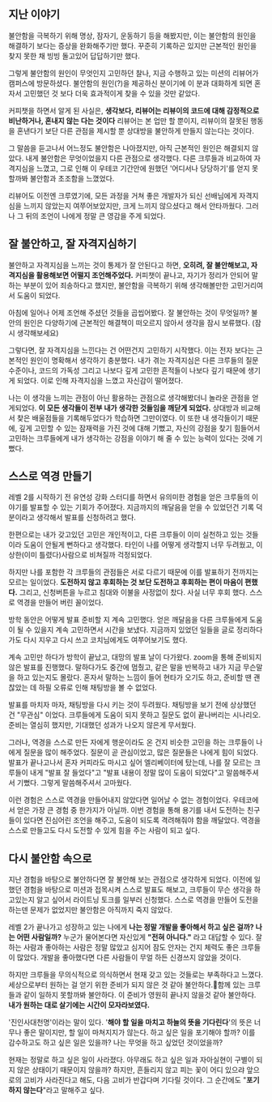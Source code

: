 ## 지난 이야기

불안함을 극복하기 위해 명상, 잠자기, 운동하기 등을 해봤지만, 이는 불안함의 원인을 해결하기 보다는 증상을 완화해주기만 했다. 꾸준히 기록하곤 있지만 근본적인 원인을 찾지 못한 채 빙빙 돌고있어 답답하기만 했다.

그렇게 불안함의 원인이 무엇인지 고민하던 찰나, 지금 수행하고 있는 미션의 리뷰어가 캠퍼스에 방문하셨다. 불안함의 원인(?)을 제공하신 분이기에 이 분과 대화하게 되면 혼자서 고민했던 것 보다 더욱 효과적이게 찾을 수 있을 것만 같았다.

커피챗을 하면서 알게 된 사실은, **생각보다, 리뷰어는 리뷰이의 코드에 대해 감정적으로 비난하거나, 혼내지 않는 다는 것이다** 리뷰어는 본 업만 할 뿐이지, 리뷰이의 잘못된 행동을 혼낸다기 보단 다른 관점을 제시할 뿐 상대방을 불안하게 만들지 않는다는 것이다.

그 말씀을 듣고나서 어느정도 불안함은 나아졌지만, 아직 근본적인 원인은 해결되지 않았다. 내게 불안함은 무엇이었을지 다른 관점으로 생각했다. 다른 크루들과 비교하여 자격지심을 느꼈고, 그로 인해 이 우테코 기간안에 원했던 '어디서나 당당하기'를 얻지 못할까봐 불안함과 초조함을 느꼈었다.

리뷰어도 이전엔 크루였기에, 모든 과정을 거쳐 좋은 개발자가 되신 선배님에게 자격지심을 느끼지 않았는지 여쭈어보았지만, 크게 느끼지 않으셨다고 해서 안타까웠다. 그러나 그 뒤의 조언이 나에게 정말 큰 영감을 주게 되었다.

## 잘 불안하고, 잘 자격지심하기

불안하고 자격지심을 느끼는 것이 통제가 잘 안된다고 하면, **오히려, 잘 불안해보고, 자격지심을 활용해보면 어떨지 조언해주었다.** 커피챗이 끝나고, 자기가 정리가 안되어 말하는 부분이 있어 죄송하다고 했지만, 불안함을 극복하기 위해 생각해볼만한 고민거리여서 도움이 되었다.

아침에 일어나 어제 조언해 주셨던 것들을 곱씹어봤다. 잘 불안하는 것이 무엇일까? 불안의 원인은 다양하기에 근본적인 해결책이 떠오르지 않아서 생각을 잠시 보류했다. (잠시 생각해보세요) 

그렇다면, 잘 자격지심을 느낀다는 건 어떤건지 고민하기 시작했다. 이는 전자 보다는 근본적인 원인이 명확해서 생각하기 충분했다. 내가 겪는 자격지심은 다른 크루들의 질문 수준이나, 코드의 가독성 그리고 나보다 깊게 고민한 흔적들이 나보다 깊기 때문에 생기게 되었다. 이로 인해 자격지심을 느꼈고 자신감이 떨어졌다.

나는 이 생각을 느끼는 관점이 아닌 활용하는 관점으로 생각해봤더니 놀라운 관점을 얻게되었다. **이 모든 생각들이 전부 내가 생각한 것들임을 깨닫게 되었다.** 상대방과 비교해서 찾은 배울점들을 기록해두었다가 학습하면 그만이였다. 이 또한 내 생각들이기 때문에, 깊게 고민할 수 있는 잠재력을 가진 것에 대해 기뻤고, 자신의 강점을 찾기 힘들어서 고민하는 크루들에게 내가 생각하는 강점을 이야기 해 줄 수 있는 능력이 있다는 것에 기뻤다.

## 스스로 역경 만들기

레벨 2를 시작하기 전 유연성 강화 스터디를 하면서 유의미한 경험을 얻은 크루들의 이야기를 발표할 수 있는 기회가 주어졌다. 지금까지의 깨달음을 얻을 수 있었던건 기록 덕분이라고 생각해서 발표를 신청하려고 했다.

한편으로는 내가 갖고있던 고민은 개인적이고, 다른 크루들이 이미 실천하고 있는 것들이라 도움이 안될게 뻔하다고 생각했다. 타인이 나를 어떻게 생각할지 너무 두려웠고, 이상한(이미 틀렸다)사람으로 비쳐질까 걱정되었다. 

하지만 나를 포함한 각 크루들의 관점들은 서로 다르기 때문에 이를 발표하기 전까지는 모르는 일이었다. **도전하지 않고 후회하는 것 보단 도전하고 후회하는 편이 마음이 편했다.** 그리고, 신청버튼을 누르고 침대와 이불을 사정없이 찼다. 사실 너무 후회 했다. 스스로 역경을 만들어 버린 꼴이었다.

방학 동안은 어떻게 발표 준비할 지 계속 고민했다. 얻은 깨달음을 다른 크루들에게 도움이 될 수 있을지 계속 고민하면서 시간을 보냈다. 지금까지 있었던 일들을 글로 정리하다가도 다시 지우고 다시 쓰고 코치님에게도 여쭈어보기도 했다. 

계속 고민만 하다가 방학이 끝났고, 대망의 발표 날이 다가왔다. zoom을 통해 준비되지 않은 발표를 진행했다. 말하다가도 중간에 멈췄고, 같은 말을 반복하고 내가 지금 무슨말을 하고 있는지도 몰랐다. 혼자서 말하는 느낌이 들어 현타가 오기도 하고, 준비할 땐 괜찮았는 데 하필 오류로 인해 채팅방을 볼 수 없었다.

발표를 마치자 마자, 채팅방을 다시 키는 것이 두려웠다. 채팅방을 보기 전에 상상했던 건 "무관심" 이었다. 크루들에게 도움이 되지 못하고 질문도 없이 끝나버리는 시나리오. 준비는 열심히 했지만, 기대했던 성과가 나오지 않은게 무서웠다. 

그러나, 역경을 스스로 만든 자에게 행운이라도 온 건지 비슷한 고민을 하는 크루들이 나에게 질문을 많이 해주었다. 질문이 곧 관심이었고, 많은 질문들은 나에게 힘이 되었다. 발표가 끝나고나서 혼자 커피라도 마시고 싶어 엘리베이터에 탔는데, 나를 잘 모르는 크루들이 내게 "발표 잘 들었다"고 "발표 내용이 정말 많이 도움이 되었다"고 말씀해주셔서 기뻤다. 그렇게 말씀해주셔서 고마웠다.

이런 경험은 스스로 역경을 만들어내지 않았다면 일어날 수 없는 경험이었다. 우테코에서 얻은 가장 큰 경험 중 한가지가 아닐까. 이번 경험을 통해 용기를 내서 도전하는 친구들이 있다면 진심어린 조언을 해주고, 도움이 되도록 격려해줘야 함을 깨달았다. 역경을 스스로 만들고도 다시 도전할 수 있게 힘을 주는 사람이 되고 싶다.

## 다시 불안함 속으로

지난 경험을 바탕으로 불안하다면 잘 불안해 보는 관점으로 생각하게 되었다. 이전에 일했던 경험을 바탕으로 미션과 접목시켜 스스로 발표도 해보고, 크루들이 무슨 생각을 하고있는지 알고 싶어서 라이트닝 토크를 일부러 신청했다. 스스로 역경을 만들어 도전을 하는덴 문제가 없었지만 불안함은 아직까지 죽지 않았다. 

레벨 2가 끝나가고 성장하고 있는 나에게 **나는 정말 개발을 좋아해서 하고 싶은 걸까? 나는 어떤 사람일까?** 누군가 물어본다면 자신있게  **"전혀 아니다."** 라고 대답할 수 있다. 잘하는 사람과 좋아하는 사람은 정말 많았고 심지어 잠도 안자는 건지 체력도 좋은 크루들이 많았다. 개발을  좋아했다면 다른 사람들이 무얼 하든 신경쓰지 않았을 것이다.

하지만 크루들을 무의식적으로 의식하면서 현재 갖고 있는 것들로는 부족하다고 느꼈다. 세상으로부터 원하는 걸 얻기 위한 준비가 되지 않은 것 같아 불안하다.함께 있는 크루들과 같이 일하지 못할까봐 불안하다. 이 준비가 영원히 끝나지 않을것 같아 불안하다. **내가 원하는 대로 살기에는 시간이 모자라보였다.**

'진인사대천명'이라는 말이 있다. '**해야 할 일을 마치고 하늘의 뜻을 기다린다**'의 뜻은 너무나 좋은 말이지만, 할 일이 마쳐지지가 않는다. 하고 싶은 일을 포기해야 할까? 이를 감수하고도 하고 싶은 일은 있을까? 나는 무엇을 하고 싶었던 것이었을까?

현재는 정말로 하고 싶은 일이 사라졌다. 아무래도 하고 싶은 일과 자아실현이 구별이 되지 않은 상태이기 때문이지 않을까? 하지만, 흔들리지 않고 피는 꽃이 어디 있으랴 앞으로의 고비가 사라진다고 해도, 다음 고비가 반갑다며 기다릴 것이다. 그 순간에도 "**포기하지 않는다**"라고 말해주고 싶다.
